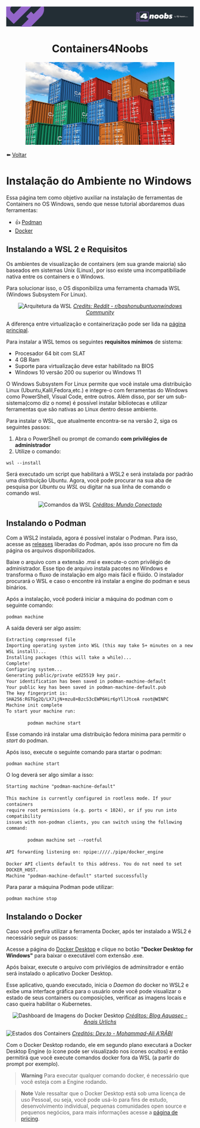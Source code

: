 <p align="center">
    <img src="../assets/header-4noobs.svg">
</p>

<h1 align="center">Containers4Noobs</h1>

<p align="center">
    <img src="../assets/containers.jpg" />
</p>

⬅️ [Voltar](../README.md)

# Instalação do Ambiente no Windows

Essa página tem como objetivo auxiliar na instalação de ferramentas de Containers no OS Windows, sendo que nesse tutorial abordaremos duas ferramentas:

- 👍 [Podman](#instalando-o-podman)
- [Docker](#instalando-o-docker)

## Instalando a WSL 2 e Requisitos

Os ambientes de visualização de containers (em sua grande maioria) são baseados em sistemas Unix (Linux), por isso existe uma incompatibiliade nativa entre os containers e o Windows.

Para solucionar isso, o OS disponibiliza uma ferramenta chamada WSL (Windows Subsystem For Linux).

<p align="center">
  <img src="https://res.cloudinary.com/practicaldev/image/fetch/s--lV4X43s---/c_limit%2Cf_auto%2Cfl_progressive%2Cq_auto%2Cw_880/https://dev-to-uploads.s3.amazonaws.com/i/erssr2kcgbvyv8niqmdi.png"/ alt="Arquitetura da WSL">
  <em><a href="https://www.reddit.com/r/bashonubuntuonwindows/comments/bna3hq/the_complete_diagram_of_the_wsl2_architecture_as/">Credits: Reddit - r/bashonubuntuonwindows Community</a></em>
</p>

A diferença entre virtualização e containerização pode ser lida na [página principal](../README.md).

Para instalar a WSL temos os seguintes **requisitos mínimos** de sistema:

- Procesador 64 bit com SLAT
- 4 GB Ram
- Suporte para virtualização deve estar habilitado na BIOS
- Windows 10 versão 200 ou superior ou Windows 11

O Windows Subsystem For Linux permite que você instale uma distribuição Linux (Ubuntu,Kalil,Fedora,etc.) e integre-o com ferramentas do Windows como PowerShell, Visual Code, entre outros. Além disso, por ser um sub-sistema(como diz o nome)
é possível instalar bibliotecas e utilizar ferramentas que são nativas ao Linux dentro desse ambiente.

Para instalar o WSL, que atualmente encontra-se na versão 2, siga os seguintes passos:

1. Abra o PowerShell ou prompt de comando <strong>com privilégios de administrador</strong>
2. Utilize o comando:

```shell
wsl --install
```

Será executado um script que habilitará a WSL2 e será instalada por padrão uma distribuição Ubuntu.
Agora, você pode procurar na sua aba de pesquisa por *Ubuntu* ou *WSL* ou digitar na sua linha de comando o comando wsl.

<p align="center">
  <img src="https://mundoconectado.com.br/uploads/2020/09/12/15409/windows-10-linux-wsl-2-update-02.jpg" alt="Comandos da WSL"/>
  <em><a href="https://mundoconectado.com.br">Créditos: Mundo Conectado</a></em>
</p>

## Instalando o Podman

Com a WSL2 instalada, agora é possível instalar o Podman. Para isso, acesse as [releases](https://github.com/containers/podman/releases) liberadas do Podman, após isso procure no fim da página os arquivos disponibilizados.

Baixe o arquivo com a extensão .msi e execute-o com privilégio de administrador. Esse tipo de arquivo instala pacotes no Windows e transforma o fluxo de instalação em algo mais fácil e flúido. O instalador procurará o WSL e caso o encontre irá instalar a engine do podman e seus binários.

Após a instalação, você poderá iniciar a máquina do podman com o seguinte comando:

```shell
podman machine
```

A saída deverá ser algo assim:

```shell
Extracting compressed file
Importing operating system into WSL (this may take 5+ minutes on a new WSL install)...
Installing packages (this will take a while)...
Complete!
Configuring system...
Generating public/private ed25519 key pair.
Your identification has been saved in podman-machine-default
Your public key has been saved in podman-machine-default.pub
The key fingerprint is:
SHA256:RGTGg2Q/LX7ijN+mzu8+BzcS3cEWP6Hir6pYllJtceA root@WINPC
Machine init complete
To start your machine run:

        podman machine start 
```

Esse comando irá instalar uma distribuição fedora mínima para permitir o *start* do podman.

Após isso, execute o seguinte comando para startar o podman:

```shell
podman machine start
```

O log deverá ser algo similar a isso:

```shell
Starting machine "podman-machine-default"

This machine is currently configured in rootless mode. If your containers
require root permissions (e.g. ports < 1024), or if you run into compatibility
issues with non-podman clients, you can switch using the following command:

        podman machine set --rootful

API forwarding listening on: npipe:////./pipe/docker_engine

Docker API clients default to this address. You do not need to set DOCKER_HOST.
Machine "podman-machine-default" started successfully
```

Para parar a máquina Podman pode utilizar:

```shell
podman machine stop
```

## Instalando o Docker

Caso você prefira utilizar a ferramenta Docker, após  ter instalado a WSL2 é necessário seguir os passos:

Acesse a página do [Docker Desktop](https://docs.docker.com/desktop/install/windows-install/) e clique no botão <strong>"Docker Desktop for Windows"</strong> para baixar o executável com extensão .exe.

Após baixar, execute o arquivo com privilégios de adminsitrador e então será instalado o aplicativo Docker Desktop.

Esse aplicativo, quando executado, inicia o *Daemon* do docker no WSL2 e exibe uma interface gráfica para o usuário onde você pode visualizar o estado de seus containers ou composições, verificar as imagens locais e caso queira habilitar o Kubernetes.

<p align="center">
  <img src="https://1665891.fs1.hubspotusercontent-na1.net/hubfs/1665891/Picture-1-Docker-Desktop-Dashboard%2C-open-the-Extension-Marketplace-v2.jpg" alt="Dashboard de Imagens do Docker Desktop"/>
  <em><a href="https://blog.aquasec.com/container-image-scanning-docker-desktop-with-trivy">Créditos: Blog Aquasec - Anais Urlichs</a></em>
</p>
<p>
  <img src="https://res.cloudinary.com/practicaldev/image/fetch/s--ukEYjhJ---/c_imagga_scale,f_auto,fl_progressive,h_900,q_auto,w_1600/https://dev-to-uploads.s3.amazonaws.com/uploads/articles/zzagw1vphidl5d79kuez.png" alt="Estados dos Containers">
  <em><a href="https://dev.to/aerabi/docker-desktop-for-linux-on-ubuntu-2204-5a6d">Creditós: Dev.to - Mohammad-Ali A'RÂBI</a></em>
</p>

Com o Docker Desktop rodando, ele em segundo plano executará a Docker Desktop Engine (o ícone pode ser visualizado nos ícones ocultos) e então permitirá que você execute comandos docker fora da WSL (a partir do prompt por exemplo).

> **Warning**
> Para executar qualquer comando docker, é necessário que você esteja com a Engine rodando.

> **Note** 
> Vale ressaltar que o Docker Desktop está sob uma licença de uso Pessoal, ou seja, você pode usá-lo para fins de estudo, desenvolvimento individual, pequenas comunidades open source e pequenos negócios, para mais informações acesse a [página de pricing](https://www.docker.com/pricing/).
